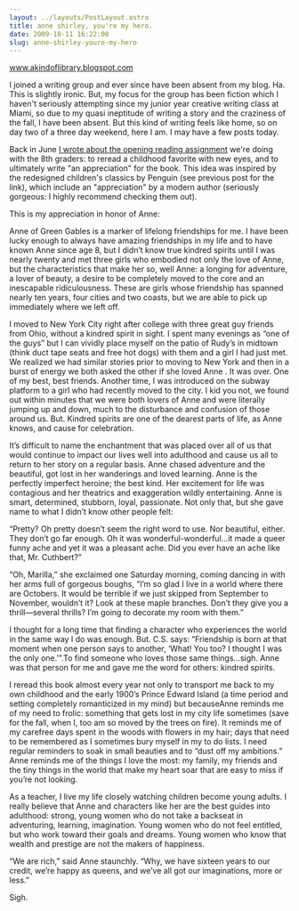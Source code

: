 ```yaml
---
layout: ../layouts/PostLayout.astro
title: anne shirley, you're my hero.
date: 2009-10-11 16:22:00
slug: anne-shirley-youre-my-hero
---
```


www.akindoflibrary.blogspot.com  
  
I joined a writing group and ever since have been absent from my blog. Ha. This is slightly ironic. But, my focus for the group has been fiction which I haven't seriously attempting since my junior year creative writing class at Miami, so due to my quasi ineptitude of writing a story and the craziness of the fall, I have been absent. But this kind of writing feels like home, so on day two of a three day weekend, here I am. I may have a few posts today.  
  
Back in June [I wrote about the opening reading assignment](http://akindoflibrary.blogspot.com/2009/06/for-love-of-reading.html) we're doing with the 8th graders: to reread a childhood favorite with new eyes, and to ultimately write "an appreciation" for the book. This idea was inspired by the redesigned children's classics by Penguin (see previous post for the link), which include an "appreciation" by a modern author (seriously gorgeous: I highly recommend checking them out).  
  
This is my appreciation in honor of Anne:  
  
Anne of Green Gables is a marker of lifelong friendships for me. I have been lucky enough to always have amazing friendships in my life and to have known Anne since age 8, but I didn’t know true kindred spirits until I was nearly twenty and met three girls who embodied not only the love of Anne, but the characteristics that make her so, well Anne: a longing for adventure, a lover of beauty, a desire to be completely moved to the core and an inescapable ridiculousness. These are girls whose friendship has spanned nearly ten years, four cities and two coasts, but we are able to pick up immediately where we left off.  
  
I moved to New York City right after college with three great guy friends from Ohio, without a kindred spirit in sight. I spent many evenings as “one of the guys” but I can vividly place myself on the patio of Rudy’s in midtown (think duct tape seats and free hot dogs) with them and a girl I had just met. We realized we had similar stories prior to moving to New York and then in a burst of energy we both asked the other if she loved Anne . It was over. One of my best, best friends. Another time, I was introduced on the subway platform to a girl who had recently moved to the city. I kid you not, we found out within minutes that we were both lovers of Anne and were literally jumping up and down, much to the disturbance and confusion of those around us. But. Kindred spirits are one of the dearest parts of life, as Anne knows, and cause for celebration.  
  
It’s difficult to name the enchantment that was placed over all of us that would continue to impact our lives well into adulthood and cause us all to return to her story on a regular basis. Anne chased adventure and the beautiful, got lost in her wanderings and loved learning. Anne is the perfectly imperfect heroine; the best kind. Her excitement for life was contagious and her theatrics and exaggeration wildly entertaining. Anne is smart, determined, stubborn, loyal, passionate. Not only that, but she gave name to what I didn’t know other people felt:  
  
“Pretty? Oh pretty doesn’t seem the right word to use. Nor beautiful, either. They don’t go far enough. Oh it was wonderful-wonderful…it made a queer funny ache and yet it was a pleasant ache. Did you ever have an ache like that, Mr. Cuthbert?”  
  
“Oh, Marilla,” she exclaimed one Saturday morning, coming dancing in with her arms full of gorgeous boughs, “I’m so glad I live in a world where there are Octobers. It would be terrible if we just skipped from September to November, wouldn’t it? Look at these maple branches. Don’t they give you a thrill—several thrills? I’m going to decorate my room with them.”  
  
I thought for a long time that finding a character who experiences the world in the same way I do was enough. But. C.S. says: “Friendship is born at that moment when one person says to another, ‘What! You too? I thought I was the only one.’”.To find someone who loves those same things…sigh. Anne was that person for me and gave me the word for others: kindred spirits.  
  
I reread this book almost every year not only to transport me back to my own childhood and the early 1900’s Prince Edward Island (a time period and setting completely romanticized in my mind) but becauseAnne reminds me of my need to frolic: something that gets lost in my city life sometimes (save for the fall, when I, too am so moved by the trees on fire). It reminds me of my carefree days spent in the woods with flowers in my hair; days that need to be remembered as I sometimes bury myself in my to do lists. I need regular reminders to soak in small beauties and to “dust off my ambitions.” Anne reminds me of the things I love the most: my family, my friends and the tiny things in the world that make my heart soar that are easy to miss if you’re not looking.  
  
As a teacher, I live my life closely watching children become young adults. I really believe that Anne and characters like her are the best guides into adulthood: strong, young women who do not take a backseat in adventuring, learning, imagination. Young women who do not feel entitled, but who work toward their goals and dreams. Young women who know that wealth and prestige are not the makers of happiness.  
  
“We are rich,” said Anne staunchly. “Why, we have sixteen years to our credit, we’re happy as queens, and we’ve all got our imaginations, more or less.”  
  
Sigh.